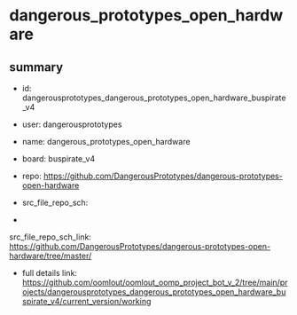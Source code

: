 # dangerous_prototypes_open_hardware
 
## summary 
* id: dangerousprototypes_dangerous_prototypes_open_hardware_buspirate_v4
* user: dangerousprototypes
* name: dangerous_prototypes_open_hardware
* board: buspirate_v4
* repo: https://github.com/DangerousPrototypes/dangerous-prototypes-open-hardware



* src_file_repo_sch: 
*
 src_file_repo_sch_link: https://github.com/DangerousPrototypes/dangerous-prototypes-open-hardware/tree/master/
* full details link: https://github.com/oomlout/oomlout_oomp_project_bot_v_2/tree/main/projects/dangerousprototypes_dangerous_prototypes_open_hardware_buspirate_v4/current_version/working  






